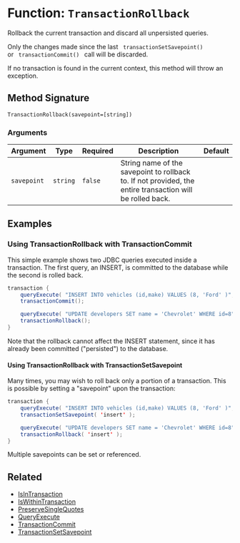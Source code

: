 [comment]: # (Note: This documentation is generated dynamically in the build process.  To modify the contents, change the javadoc on the _invoke method of the BIF class)

# Function: `TransactionRollback`

Rollback the current transaction and discard all unpersisted queries.

<p>

 Only the changes made since the last 
<code>
transactionSetSavepoint()
</code>
 or 
<code>
transactionCommit()
</code>
 call will be discarded.
 
<p>

 If no transaction is found in the current context, this method will throw an exception.

## Method Signature

```
TransactionRollback(savepoint=[string])
```

### Arguments


| Argument | Type | Required | Description | Default |
|----------|------|----------|-------------|---------|
| `savepoint` | `string` | `false` | String name of the savepoint to rollback to. If not provided, the entire transaction will be rolled back. |  |

## Examples

### Using TransactionRollback with TransactionCommit

This simple example shows two JDBC queries executed inside a transaction. The first query, an INSERT, is committed to the database while the second is rolled back.

```java
transaction {
    queryExecute( "INSERT INTO vehicles (id,make) VALUES (8, 'Ford' )", {}, { datasource : "carDB" } );
    transactionCommit();

    queryExecute( "UPDATE developers SET name = 'Chevrolet' WHERE id=8", {}, { datasource : "carDB" } );
    transactionRollback();
}
```

Note that the rollback cannot affect the INSERT statement, since it has already been committed ("persisted") to the database.

#### Using TransactionRollback with TransactionSetSavepoint

Many times, you may wish to roll back only a portion of a transaction. This is possible by setting a "savepoint" upon the transaction:

```java
transaction {
    queryExecute( "INSERT INTO vehicles (id,make) VALUES (8, 'Ford' )", {}, { datasource : "carDB" } );
    transactionSetSavepoint( 'insert' );

    queryExecute( "UPDATE developers SET name = 'Chevrolet' WHERE id=8", {}, { datasource : "carDB" } );
    transactionRollback( 'insert' );
}
```

Multiple savepoints can be set or referenced.


## Related

  * [IsInTransaction](./IsInTransaction.md)
  * [IsWithinTransaction](./IsWithinTransaction.md)
  * [PreserveSingleQuotes](./PreserveSingleQuotes.md)
  * [QueryExecute](./QueryExecute.md)
  * [TransactionCommit](./TransactionCommit.md)
  * [TransactionSetSavepoint](./TransactionSetSavepoint.md)
